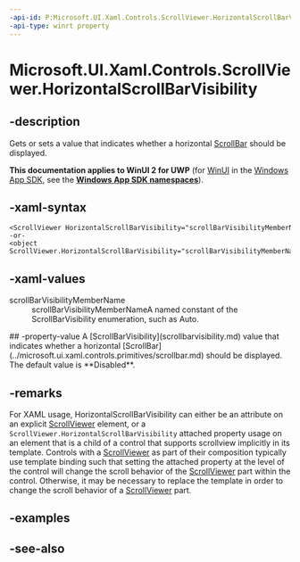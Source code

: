 ```yaml
---
-api-id: P:Microsoft.UI.Xaml.Controls.ScrollViewer.HorizontalScrollBarVisibility
-api-type: winrt property
---
```


<!-- Property syntax
public Windows.UI.Xaml.Controls.ScrollBarVisibility HorizontalScrollBarVisibility { get;  set; }
-->

# Microsoft.UI.Xaml.Controls.ScrollViewer.HorizontalScrollBarVisibility

## -description
Gets or sets a value that indicates whether a horizontal [ScrollBar](../microsoft.ui.xaml.controls.primitives/scrollbar.md) should be displayed.

**This documentation applies to WinUI 2 for UWP** (for [WinUI](/windows/apps/winui/winui3/) in the [Windows App SDK](/windows/apps/windows-app-sdk/), see the **[Windows App SDK namespaces](/windows/windows-app-sdk/api/winrt/)**).

## -xaml-syntax
```xaml
<ScrollViewer HorizontalScrollBarVisibility="scrollBarVisibilityMemberName"/>
-or-
<object ScrollViewer.HorizontalScrollBarVisibility="scrollBarVisibilityMemberName"/>
```


## -xaml-values
<dl><dt>scrollBarVisibilityMemberName</dt><dd>scrollBarVisibilityMemberNameA named constant of the ScrollBarVisibility enumeration, such as Auto.</dd>
</dl>
## -property-value
A [ScrollBarVisibility](scrollbarvisibility.md) value that indicates whether a horizontal [ScrollBar](../microsoft.ui.xaml.controls.primitives/scrollbar.md) should be displayed. The default value is **Disabled**.

## -remarks
For XAML usage, HorizontalScrollBarVisibility can either be an attribute on an explicit [ScrollViewer](scrollviewer.md) element, or a `ScrollViewer.HorizontalScrollBarVisibility` attached property usage on an element that is a child of a control that supports scrollview implicitly in its template. Controls with a [ScrollViewer](scrollviewer.md) as part of their composition typically use template binding such that setting the attached property at the level of the control will change the scroll behavior of the [ScrollViewer](scrollviewer.md) part within the control. Otherwise, it may be necessary to replace the template in order to change the scroll behavior of a [ScrollViewer](scrollviewer.md) part.

## -examples

## -see-also
